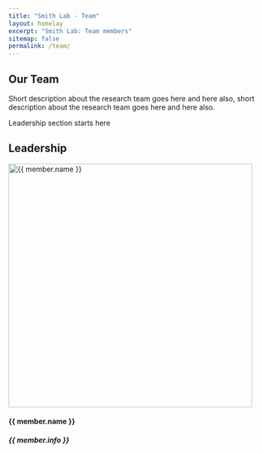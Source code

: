 ```yaml
---
title: "Smith Lab - Team"
layout: homelay
excerpt: "Smith Lab: Team members"
sitemap: false
permalink: /team/
---
```


<div class="container-fluid our-team">
<section class="container">
<div class="col-lg-6 col-md-6 col-sm-12 col-xs-12 x-p">
<h1 class="w-txt">Our Team</h1>
<p class="a7-w-txt">Short description about the research team goes here and here also, short description about the research team goes here and here also.</p>
</div>
<div class="col-lg-6 col-md-6 col-sm-12 col-xs-12">

</div>
</section>
</div>

Leadership section starts here
<div class="container-fluid">		
<section class="container">
<div class="bx section-title-area">
<h2 class="section-title">Leadership</h2>
</div>

<div class="bx leadership-team">

<!-- {% assign number_printed = 0 %}
{% for member in site.data.team_members %}

{% assign even_odd = number_printed | modulo: 2 %}
{% if member.group == 0 %}

{% if even_odd == 0 %} -->
<div class="bx team-main-bx">
<!-- {% endif %} -->

<div class="media">
<img src="{{ site.url }}{{ site.baseurl }}/images/teampic/{{ member.photo }}" width="480" height="480" alt="{{ member.name }}">
</div>
<div class="info">
<h4>{{ member.name }}</h4>
<h5>{{ member.info }}</h5>
</div>

<!-- {% assign number_printed = number_printed | plus: 1 %}

{% if even_odd == 1 %} -->
</div>
<!-- {% endif %}

<!-- {% endif %}
{% endfor %}

{% assign even_odd = number_printed | modulo: 2 %}
{% if even_odd == 1 %} -->
</div>
<!-- {% endif %} -->

</section>
</div>

<!-- Leadership section ends

<!-- {% assign number_printed = 0 %}
{% for member in site.data.team_members %}

{% assign even_odd = number_printed | modulo: 2 %}
{% if member.group == 0 %}

{% if even_odd == 0 %}
<div class="row">
{% endif %}

<div class="col-sm-6 clearfix">
  <img src="{{ site.url }}{{ site.baseurl }}/images/teampic/teampic/{{ member.photo }}" class="img-responsive" width="40%" style="float: left; border-radus: 50%" />
  <h4><a href="{{ member.url }}" class="off">{{ member.name }}</a></h4>
  <i>{{ member.info }}</i>
</div>

{% assign number_printed = number_printed | plus: 1 %}

{% if even_odd == 1 %}
</div>
{% endif %}

{% endif %}
{% endfor %}

{% assign even_odd = number_printed | modulo: 2 %}
{% if even_odd == 1 %}
</div>
{% endif %} -->